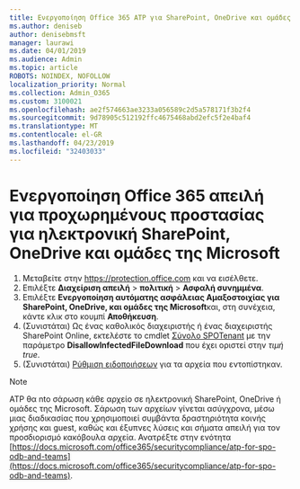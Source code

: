 ```yaml
---
title: Ενεργοποίηση Office 365 ATP για SharePoint, OneDrive και ομάδες της Microsoft
ms.author: deniseb
author: denisebmsft
manager: laurawi
ms.date: 04/01/2019
ms.audience: Admin
ms.topic: article
ROBOTS: NOINDEX, NOFOLLOW
localization_priority: Normal
ms.collection: Admin_O365
ms.custom: 3100021
ms.openlocfilehash: ae2f574663ae3233a056589c2d5a578171f3b2f4
ms.sourcegitcommit: 9d78905c512192ffc4675468abd2efc5f2e4baf4
ms.translationtype: MT
ms.contentlocale: el-GR
ms.lasthandoff: 04/23/2019
ms.locfileid: "32403033"
---
```

# <a name="enable-office-365-advanced-threat-protection-for-sharepoint-online-onedrive-and-microsoft-teams"></a>Ενεργοποίηση Office 365 απειλή για προχωρημένους προστασίας για ηλεκτρονική SharePoint, OneDrive και ομάδες της Microsoft

1. Μεταβείτε στην https://protection.office.com και να εισέλθετε.
2. Επιλέξτε **Διαχείριση απειλή** > **πολιτική** > **Ασφαλή συνημμένα**.
3. Επιλέξτε **Ενεργοποίηση αυτόματης ασφάλειας Αμαξοστοιχίας για SharePoint, OneDrive, και ομάδες της Microsoft**και, στη συνέχεια, κάντε κλικ στο κουμπί **Αποθήκευση**.
4. (Συνιστάται) Ως ένας καθολικός διαχειριστής ή ένας διαχειριστής SharePoint Online, εκτελέστε το cmdlet [Σύνολο SPOTenant](https://docs.microsoft.com/powershell/module/sharepoint-online/Set-SPOTenant?view=sharepoint-ps) με την παράμετρο **DisallowInfectedFileDownload** που έχει οριστεί στην *τιμή true*.
5. (Συνιστάται) [Ρύθμιση ειδοποιήσεων](https://docs.microsoft.com/office365/securitycompliance/turn-on-atp-for-spo-odb-and-teams#set-up-alerts-for-detected-files) για τα αρχεία που εντοπίστηκαν.

> [!NOTE]
> ATP θα nto σάρωση κάθε αρχείο σε ηλεκτρονική SharePoint, OneDrive ή ομάδες της Microsoft. Σάρωση των αρχείων γίνεται ασύγχρονα, μέσω μιας διαδικασίας που χρησιμοποιεί συμβάντα δραστηριότητα κοινής χρήσης και guest, καθώς και έξυπνες λύσεις και σήματα απειλή για τον προσδιορισμό κακόβουλα αρχεία. Ανατρέξτε στην ενότητα [https://docs.microsoft.com/office365/securitycompliance/atp-for-spo-odb-and-teams](https://docs.microsoft.com/office365/securitycompliance/atp-for-spo-odb-and-teams).